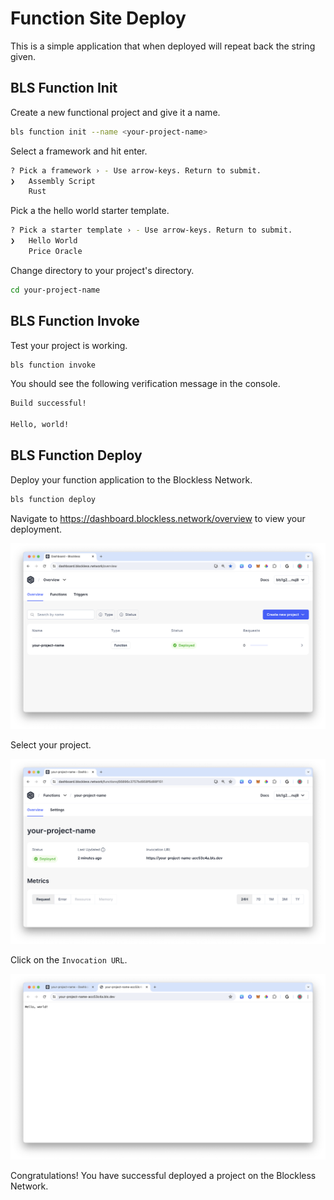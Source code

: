 # Function Site Deploy

This is a simple application that when deployed will repeat back the string given.

## BLS Function Init

Create a new functional project and give it a name.

```bash
bls function init --name <your-project-name>
```

Select a framework and hit enter.

```bash
? Pick a framework › - Use arrow-keys. Return to submit.
❯   Assembly Script
    Rust
```

Pick a the hello world starter template.

```bash
? Pick a starter template › - Use arrow-keys. Return to submit.
❯   Hello World
    Price Oracle
```

Change directory to your project's directory.

```bash
cd your-project-name
```

## BLS Function Invoke

Test your project is working.

```bash
bls function invoke
```

You should see the following verification message in the console.

```bash
Build successful!

Hello, world!
```

## BLS Function Deploy

Deploy your function application to the Blockless Network.

```bash
bls function deploy
```

Navigate to https://dashboard.blockless.network/overview to  view your deployment.

![dashboard overview 1](./assets/img/dashboard-overview.png "Dashboard overview")

Select your project.

![dashboard overview](./assets/img/dashboard-overview-1.png "Dashboard overview 1")

Click on the `Invocation URL`.

![Your project deployed](./assets/img/your-project-name-deployed.png "Your project deployed")

Congratulations! You have successful deployed a project on the Blockless Network.